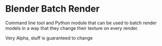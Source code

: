 Blender Batch Render
================
Command line tool and Python module that can be used to batch render models in a way that they change their texture on every render.

Very Alpha, stuff is guaranteed to change

